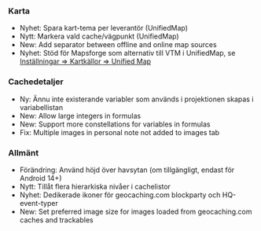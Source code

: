 ### Karta
- Nyhet: Spara kart-tema per leverantör (UnifiedMap)
- Nytt: Markera vald cache/vägpunkt (UnifiedMap)
- New: Add separator between offline and online map sources
- Nyhet: Stöd för Mapsforge som alternativ till VTM i UnifiedMap, se [Inställningar => Kartkällor => Unified Map](cgeo-setting://useMapsforgeInUnifiedMap)

### Cachedetaljer
- Ny: Ännu inte existerande variabler som används i projektionen skapas i variabellistan
- New: Allow large integers in formulas
- New: Support more constellations for variables in formulas
- Fix: Multiple images in personal note not added to images tab

### Allmänt
- Förändring: Använd höjd över havsytan (om tillgängligt, endast för Android 14+)
- Nytt: Tillåt flera hierarkiska nivåer i cachelistor
- Nyhet: Dedikerade ikoner för geocaching.com blockparty och HQ-event-typer
- New: Set preferred image size for images loaded from geocaching.com caches and trackables
